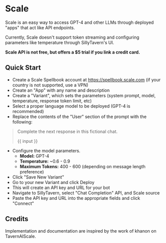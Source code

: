 # Scale

Scale is an easy way to access GPT-4 and other LLMs through deployed "apps" that act like API endpoints.

Currently, Scale doesn't support token streaming and configuring parameters like temperature through SillyTavern's UI.

**Scale API is not free, but offers a $5 trial if you link a credit card.**

## Quick Start

- Create a Scale Spellbook account at <https://spellbook.scale.com> (if your country is not supported, use a VPN)
- Create an "App" with any name and description
- Create a "Variant", which sets the parameters (system prompt, model, temperature, response token limit, etc)
- Select a proper language model to be deployed (GPT-4 is recommended)
- Replace the contents of the "User" section of the prompt with the following:

>Complete the next response in this fictional chat.
>
>\{\{ input \}\}

- Configure the model parameters.
  - **Model:** GPT-4
  - **Temperature:** ~0.6 - 0.9
  - **Maximum Tokens:** 400 - 600 (depending on message length preference)
- Click "Save New Variant"
- Go to your new Variant and click Deploy
- This will create an API key and URL for your bot
- Navigate to SillyTavern, select "Chat Completion" API, and Scale source
- Paste the API key and URL into the appropriate fields and click "Connect"

## Credits

Implementation and documentation are inspired by the work of khanon on TavernAIScale.

